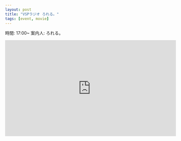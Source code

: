 ```yaml
---
layout: post
title: "VSPラジオ ろれる。"
tags: [event, movie]
---
```


時間: 17:00~
案内人: ろれる。

<iframe width="560" height="315" src="https://www.youtube.com/embed/96Pq6ey63vc" frameborder="0" allow="accelerometer; autoplay; encrypted-media; gyroscope; picture-in-picture" allowfullscreen></iframe>
